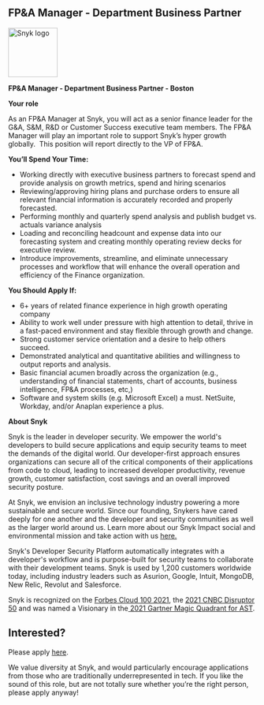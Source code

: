 FP&A Manager - Department Business Partner 
---

<img src="https://res.cloudinary.com/snyk/image/upload/v1537345894/press-kit/brand/logo-black.png" width="100" alt="Snyk logo" />

<p><strong>FP&amp;A Manager - Department Business Partner - Boston</strong></p>
<p><strong>Your role</strong></p>
<p><span style="font-weight: 400;">As an FP&amp;A Manager at Snyk, you will act as a senior finance leader for the G&amp;A, S&amp;M, R&amp;D or Customer Success executive team members. The FP&amp;A Manager will play an important role to support Snyk’s hyper growth globally.&nbsp; This position will report directly to the VP of FP&amp;A.&nbsp;</span></p>
<p><strong>You’ll Spend Your Time:</strong></p>
<ul>
<li style="font-weight: 400;"><span style="font-weight: 400;">Working directly with executive business partners to forecast spend and provide analysis on growth metrics, spend and hiring scenarios</span></li>
<li style="font-weight: 400;"><span style="font-weight: 400;">Reviewing/approving hiring plans and purchase orders to ensure all relevant financial information is accurately recorded and properly forecasted.</span></li>
<li style="font-weight: 400;"><span style="font-weight: 400;">Performing monthly and quarterly spend analysis and publish budget vs. actuals variance analysis</span></li>
<li style="font-weight: 400;"><span style="font-weight: 400;">Loading and reconciling headcount and expense data into our forecasting system and creating monthly operating review decks for executive review.&nbsp;&nbsp;</span></li>
<li style="font-weight: 400;"><span style="font-weight: 400;">Introduce improvements, streamline, and eliminate unnecessary processes and workflow that will enhance the overall operation and efficiency of the Finance organization.</span></li>
</ul>
<p><strong>You Should Apply If:</strong></p>
<ul>
<li style="font-weight: 400;"><span style="font-weight: 400;">6+ years of related finance experience in high growth operating company&nbsp;</span></li>
<li style="font-weight: 400;"><span style="font-weight: 400;">Ability to work well under pressure with high attention to detail, thrive in a fast-paced environment and stay flexible through growth and change.</span></li>
<li style="font-weight: 400;"><span style="font-weight: 400;">Strong customer service orientation and a desire to help others succeed.</span></li>
<li style="font-weight: 400;"><span style="font-weight: 400;">Demonstrated analytical and quantitative abilities and willingness to output reports and analysis.</span></li>
<li style="font-weight: 400;"><span style="font-weight: 400;">Basic financial acumen broadly across the organization (e.g., understanding of financial statements, chart of accounts, business intelligence, FP&amp;A processes, etc,)</span></li>
<li style="font-weight: 400;"><span style="font-weight: 400;">Software and system skills (e.g. Microsoft Excel) a must. NetSuite, Workday, and/or Anaplan experience a plus.</span></li>
</ul><div class="content-conclusion"><p><strong>About Snyk</strong></p>
<p><span style="font-weight: 400;">Snyk is the leader in developer security. We empower the world's developers to build secure applications and equip security teams to meet the demands of the digital world. Our developer-first approach ensures organizations can secure all of the critical components of their applications from code to cloud, leading to increased developer productivity, revenue growth, customer satisfaction, cost savings and an overall improved security posture.&nbsp;</span></p>
<p><span style="font-weight: 400;">At Snyk, we envision an inclusive technology industry powering a more sustainable and secure world.</span> <span style="font-weight: 400;">Since our founding, Snykers have cared deeply for one another and the developer and security communities as well as the larger world around us. Learn more about our Snyk Impact social and environmental mission and take action with us </span><a href="https://snyk.io/about/snyk-impact/"><span style="font-weight: 400;">here.</span></a></p>
<p><span style="font-weight: 400;">Snyk's Developer Security Platform automatically integrates with a developer's workflow and is purpose-built for security teams to collaborate with their development teams. Snyk is used by 1,200 customers worldwide today, including industry leaders such as Asurion, Google, Intuit, MongoDB, New Relic, Revolut and Salesforce.</span></p>
<p><span style="font-weight: 400;">Snyk is recognized on the </span><a href="https://www.forbes.com/cloud100/#6f24b5ba5f94"><span style="font-weight: 400;">Forbes Cloud 100 2021</span></a><span style="font-weight: 400;">, the </span><a href="https://www.cnbc.com/2021/05/25/these-are-the-2021-cnbc-disruptor-50-companies.html"><span style="font-weight: 400;">2021 CNBC Disruptor 50</span></a><span style="font-weight: 400;"> and was named a Visionary in the</span><a href="https://snyk.io/blog/snyk-visionary-2021-gartner-magic-quadrant-for-ast/"><span style="font-weight: 400;"> 2021 Gartner Magic Quadrant for AST</span></a><span style="font-weight: 400;">.</span></p></div>

Interested?
---

Please apply [here](https://boards.greenhouse.io/snyk/jobs/5917606002#app).

We value diversity at Snyk, and would particularly encourage applications from those who are traditionally underrepresented in tech.
If you like the sound of this role, but are not totally sure whether you’re the right person, please apply anyway!
